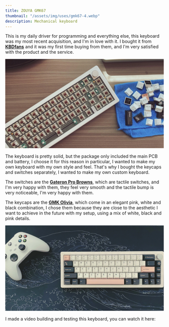 ```yaml
---
title: ZOUYA GMK67
thumbnail: "/assets/img/uses/gmk67-4.webp"
description: Mechanical keyboard
---
```


This is my daily driver for programming and everything else, this keyboard was my most recent acquisition, and I'm in love with it. I bought it from [**KBDfans**](https://kbdfans.com/) and it was my first time buying from them, and I'm very satisfied with the product and the service.

![keyboard-3.webp](/assets/img/uses/gmk67-3.webp)

The keyboard is pretty solid, but the package only included the main PCB and battery, I choose it for this reason in particular, I wanted to make my own keyboard with my own style and feel.
That's why I bought the keycaps and switches separately, I wanted to make my own custom keyboard.

The switches are the [**Gateron Pro Browns**](https://www.gateron.co/products/gateron-g-pro-3-0-switch-set?variant=40479582945369), which are tactile switches, and I'm very happy with them, they feel very smooth and the tactile bump is very noticeable, I'm very happy with them.

The keycaps are the [**GMK Olivia**](https://novelkeys.com/products/gmk-olivia-no3), which come in an elegant pink, white and black combination, I chose them because they are close to the aesthetic I want to achieve in the future with my setup, using a mix of white, black and pink details.

![keyboard-2.webp](/assets/img/uses/gmk67-2.webp)

I made a video building and testing this keyboard, you can watch it here:
